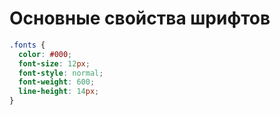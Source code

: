 # Основные свойства шрифтов

```css
.fonts {
  color: #000;
  font-size: 12px;
  font-style: normal;
  font-weight: 600;
  line-height: 14px;
}
```
